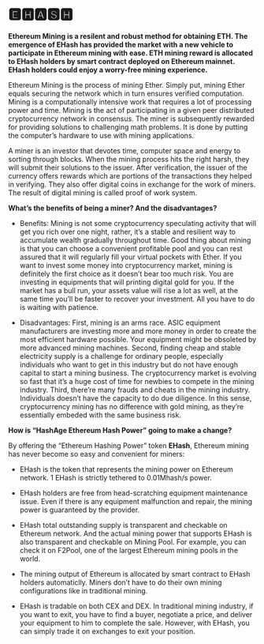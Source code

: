 # 🅴🅷🅰🆂🅷


**Ethereum Mining is a resilent and robust method for obtaining ETH. The emergence of EHash has provided the market with a new vehicle to participate in Ethereum mining with ease. ETH mining reward is allocated to EHash holders by smart contract deployed on Ethereum mainnet. EHash holders could enjoy a worry-free mining experience.**

Ethereum Mining is the process of mining Ether. Simply put, mining Ether equals securing the network which in turn ensures verified computation. Mining is a computationally intensive work that requires a lot of processing power and time. Mining is the act of participating in a given peer distributed cryptocurrency network in consensus. The miner is subsequently rewarded for providing solutions to challenging math problems. It is done by putting the computer’s hardware to use with mining applications. 

A miner is an investor that devotes time, computer space and energy to sorting through blocks. When the mining process hits the right harsh, they will submit their solutions to the issuer. After verification, the issuer of the currency offers rewards which are portions of the transactions they helped in verifying. They also offer digital coins in exchange for the work of miners. The result of digital mining is called proof of work system. 

**What’s the benefits of being a miner? And the disadvantages?**

* Benefits: Mining is not some cryptocurrency speculating activity that will get you rich over one night, rather, it’s a stable and resilient way to accumulate wealth gradually throughout time. Good thing about mining is that you can choose a convenient profitable pool and you can rest assured that it will regularly fill your virtual pockets with Ether. If you want to invest some money into cryptocurrency market, mining is definitely the first choice as it doesn’t bear too much risk. You are investing in equipments that will printing digital gold for you. If the market has a bull run, your assets value will rise a lot as well, at the same time you’ll be faster to recover your investment. All you have to do is waiting with patience. 

* Disadvantages: First, mining is an arms race. ASIC equipment manufacturers are investing more and more money in order to create the most efficient hardware possible. Your equipment might be obsoleted by more advanced mining machines. Second, finding cheap and stable electricity supply is a challenge for ordinary people, especially individuals who want to get in this industry but do not have enough capital to start a mining business. The cryptocurrency market is evolving so fast that it’s a huge cost of time for newbies to compete in the mining industry. Third, there’re many frauds and cheats in the mining industry. Individuals doesn’t have the capacity to do due diligence. In this sense, cryptocurrency mining has no difference with gold mining, as they’re essentially embeded with the same business risk. 

**How is “HashAge Ethereum Hash Power” going to make a change?**

By offering the “Ethereum Hashing Power” token **EHash**, Ethereum mining has never become so easy and convenient for miners:

* EHash is the token that represents the mining power on Ethereum network. 1 EHash is strictly tethered to 0.01Mhash/s power. 

* EHash holders are free from head-scratching equipment maintenance issue. Even if there is any equipment malfunction and repair, the mining power is guaranteed by the provider.   

* EHash total outstanding supply is transparent and checkable on Ethereum network. And the actual mining power that supports EHash is also transparent and checkable on Mining Pool. For example, you can check it on F2Pool, one of the largest Ethereum mining pools in the world.  

* The mining output of Ethereum is allocated by smart contract to EHash holders automaticlly. Miners don’t have to do their own mining configurations like in traditional mining.  

* EHash is tradable on both CEX and DEX. In traditional mining industry, if you want to exit, you have to find a buyer, negotiate a price, and deliver your equipment to him to complete the sale. However, with EHash, you can simply trade it on exchanges to exit your position. 

